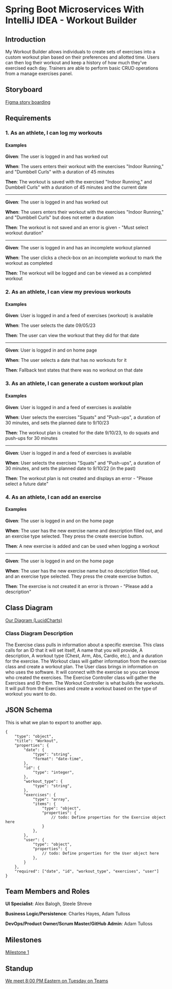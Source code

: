 # Spring Boot Microservices With IntelliJ IDEA - Workout Builder

## Introduction

My Workout Builder allows individuals to create sets of exercises into a custom workout plan based on their preferences and allotted time. Users can then log their workout and keep a history of how much they've exercised each day. Trainers are able to perform basic CRUD operations from a manage exercises panel.

## Storyboard

[Figma story boarding](https://www.figma.com/file/Go9DYpQzM3YUQwRWkNXNnN/Workout-Builder-Project?type=design&node-id=0%3A1&mode=design&t=VB0P9OIyYVFyBNt0-1)

## Requirements

### 1. As an athlete, I can log my workouts

#### Examples

**Given**: The user is logged in and has worked out

**When**: The users enters their workout with the exercises "Indoor Running," and "Dumbbell Curls" with a duration of 45 minutes

**Then**: The workout is saved with the exercised "Indoor Running," and Dumbbell Curls" with a duration of 45 minutes and the current date

---

**Given**: The user is logged in and has worked out

**When**: The users enters their workout with the exercises "Indoor Running," and "Dumbbell Curls" but does not enter a duration

**Then**: The workout is not saved and an error is given - "Must select workout duration"

---

**Given**: The user is logged in and has an incomplete workout planned

**When**: The user clicks a check-box on an incomplete workout to mark the workout as completed

**Then**: The workout will be logged and can be viewed as a completed workout

### 2. As an athlete, I can view my previous workouts

#### Examples

**Given**: User is logged in and a feed of exercises (workout) is available

**When**: The user selects the date 09/05/23

**Then**: The user can view the workout that they did for that date

---

**Given**: User is logged in and on home page

**When**: The user selects a date that has no workouts for it

**Then**: Fallback text states that there was no workout on that date


### 3. As an athlete, I can generate a custom workout plan 

#### Examples

**Given**: User is logged in and a feed of exercises is available

**When**: User selects the exercises "Squats" and "Push-ups", a duration of 30 minutes, and sets the planned date to 9/10/23

**Then**: The workout plan is created for the date 9/10/23, to do squats and push-ups for 30 minutes

---

**Given**: User is logged in and a feed of exercises is available

**When**: User selects the exercises "Squats" and "Push-ups", a duration of 30 minutes, and sets the planned date to 9/10/22 (in the past)

**Then**: The workout plan is not created and displays an error - "Please select a future date"

### 4. As an athlete, I can add an exercise

#### Examples

**Given**: The user is logged in and on the home page

**When**: The user has the new exercise name and description filled out, and an exercise type selected. They press the create exercise button.

**Then**: A new exercise is added and can be used when logging a workout

---

**Given**: The user is logged in and on the home page

**When**: The user has the new exercise name but no description filled out, and an exercise type selected. They press the create exercise button.

**Then**: The exercise is not created it an error is thrown - "Please add a description"

## Class Diagram

[Our Diagram (LucidCharts)](https://lucid.app/lucidchart/f9698650-ee07-4a2e-b23d-bee182d04a9c/edit?viewport_loc=-866%2C786%2C3238%2C1602%2C0_0&invitationId=inv_fa7f720f-869a-441c-b89c-e92efc2ee4ea)

### Class Diagram Description 

The Exercise class pulls in information about a specific exercise. This class calls for an ID that it will set itself, A name that you will provide, A description, A workout type (Chest, Arm, Abs, Cardio, etc.), and a duration for the exercise. The Workout class will gather information from the exercise class and create a workout plan. The User class brings in information on who uses the software. It will connect with the exercise so you can know who created the exercises. The Exercise Controller class will gather the Exercises and ID them. The Workout Controller is what builds the workouts. It will pull from the Exercises and create a workout based on the type of workout you want to do. 

## JSON Schema

This is what we plan to export to another app.

```
{
    "type": "object",
    "title": "Workout",
    "properties": {
        "date": {
            "type": "string",
            "format": "date-time",
        },
        "id": {
            "type": "integer",
        },
        "workout_type": {
            "type": "string",
        },
        "exercises": {
            "type": "array",
            "items": {
                "type": "object",
                "properties": {
                    // todo: Define properties for the Exercise object here 
                }
            },
        },
        "user": {
            "type": "object",
            "properties": {
                // todo: Define properties for the User object here 
            },
        }
    },
    "required": ["date", "id", "workout_type", "exercises", "user"]
}

```

## Team Members and Roles

**UI Specialist**: Alex Balogh, Steele Shreve

**Business Logic/Persistence**: Charles Hayes, Adam Tulloss

**DevOps/Product Owner/Scrum Master/GitHub Admin**: Adam Tulloss

## Milestones

[Milestone 1](https://github.com/discospiff/SpringBootMicroservicesWithIntelliJIDEA/milestone/1)

## Standup

[We meet 8:00 PM Eastern on Tuesday on Teams](https://teams.microsoft.com/l/meetup-join/19%3ameeting_NGU0OGU4MWMtMDU4MC00MTU1LWI0YTItZmZjZWNmY2I3MjE5%40thread.v2/0?context=%7b%22Tid%22%3a%22f5222e6c-5fc6-48eb-8f03-73db18203b63%22%2c%22Oid%22%3a%2238d37589-3436-44b5-a523-52f509e18081%22%7d)



